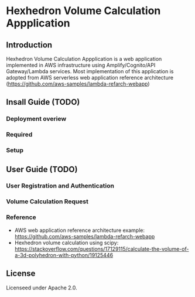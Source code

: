 # Hexhedron Volume Calculation Appplication

## Introduction

Hexhedron Volume Calculation Appplication is a web application implemented in AWS infrastructure using Amplify/Cognito/API Gateway/Lambda services.
Most implementation of this application is adopted from AWS serverless web application reference architecture (https://github.com/aws-samples/lambda-refarch-webapp)


## Insall Guide (TODO)
### Deployment overiew

### Required

### Setup



## User Guide (TODO)
### User Registration and Authentication
### Volume Calculation Request


### Reference

* AWS web application reference architecture example: https://github.com/aws-samples/lambda-refarch-webapp
* Hexhedron volume calculation using scipy: https://stackoverflow.com/questions/17129115/calculate-the-volume-of-a-3d-polyhedron-with-python/19125446


## License

Licenseed under Apache 2.0.